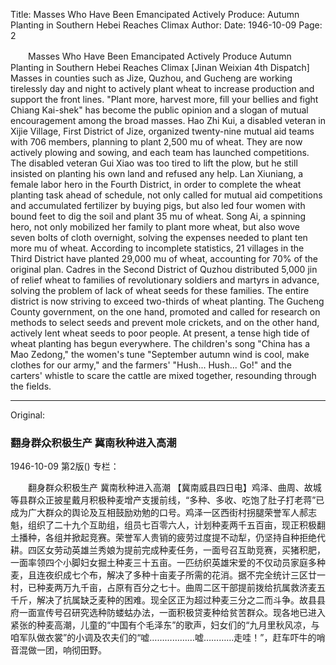 Title: Masses Who Have Been Emancipated Actively Produce: Autumn Planting in Southern Hebei Reaches Climax
Author:
Date: 1946-10-09
Page: 2

　　Masses Who Have Been Emancipated Actively Produce
    Autumn Planting in Southern Hebei Reaches Climax
    [Jinan Weixian 4th Dispatch] Masses in counties such as Jize, Quzhou, and Gucheng are working tirelessly day and night to actively plant wheat to increase production and support the front lines. "Plant more, harvest more, fill your bellies and fight Chiang Kai-shek" has become the public opinion and a slogan of mutual encouragement among the broad masses. Hao Zhi Kui, a disabled veteran in Xijie Village, First District of Jize, organized twenty-nine mutual aid teams with 706 members, planning to plant 2,500 mu of wheat. They are now actively plowing and sowing, and each team has launched competitions. The disabled veteran Gui Xiao was too tired to lift the plow, but he still insisted on planting his own land and refused any help. Lan Xiuniang, a female labor hero in the Fourth District, in order to complete the wheat planting task ahead of schedule, not only called for mutual aid competitions and accumulated fertilizer by buying pigs, but also led four women with bound feet to dig the soil and plant 35 mu of wheat. Song Ai, a spinning hero, not only mobilized her family to plant more wheat, but also wove seven bolts of cloth overnight, solving the expenses needed to plant ten more mu of wheat. According to incomplete statistics, 21 villages in the Third District have planted 29,000 mu of wheat, accounting for 70% of the original plan. Cadres in the Second District of Quzhou distributed 5,000 jin of relief wheat to families of revolutionary soldiers and martyrs in advance, solving the problem of lack of wheat seeds for these families. The entire district is now striving to exceed two-thirds of wheat planting. The Gucheng County government, on the one hand, promoted and called for research on methods to select seeds and prevent mole crickets, and on the other hand, actively lent wheat seeds to poor people. At present, a tense high tide of wheat planting has begun everywhere. The children's song "China has a Mao Zedong," the women's tune "September autumn wind is cool, make clothes for our army," and the farmers' "Hush... Hush... Go!" and the carters' whistle to scare the cattle are mixed together, resounding through the fields.



<hr /> 

Original: 


### 翻身群众积极生产  冀南秋种进入高潮

1946-10-09
第2版()
专栏：

　　翻身群众积极生产
    冀南秋种进入高潮
    【冀南威县四日电】鸡泽、曲周、故城等县群众正披星戴月积极种麦增产支援前线，“多种、多收、吃饱了肚子打老蒋”已成为广大群众的舆论及互相鼓励劝勉的口号。鸡泽一区西街村拐腿荣誉军人郝志魁，组织了二十九个互助组，组员七百零六人，计划种麦两千五百亩，现正积极翻土播种，各组并掀起竞赛。荣誉军人贵销的疲劳过度提不动犁，仍坚持自种拒绝代耕。四区女劳动英雄兰秀娘为提前完成种麦任务，一面号召互助竞赛，买猪积肥，一面率领四个小脚妇女掘土种麦三十五亩。一匹纺织英雄宋爱的不仅动员家庭多种麦，且连夜织成七个布，解决了多种十亩麦子所需的花消。据不完全统计三区廿一村，已种麦两万九千亩，占原有百分之七十。曲周二区干部提前拨给抗属救济麦五千斤，解决了抗属缺乏麦种的困难。现全区正为超过种麦三分之二而斗争。故县县府一面宣传号召研究选种防蝼蛄办法，一面积极贷麦种给贫苦群众。现各地已进入紧张的种麦高潮，儿童的“中国有个毛泽东”的歌声，妇女们的“九月里秋风凉，与咱军队做衣裳”的小调及农夫们的“嘘………………嘘…………走哇！”，赶车吓牛的哨音混做一团，响彻田野。
